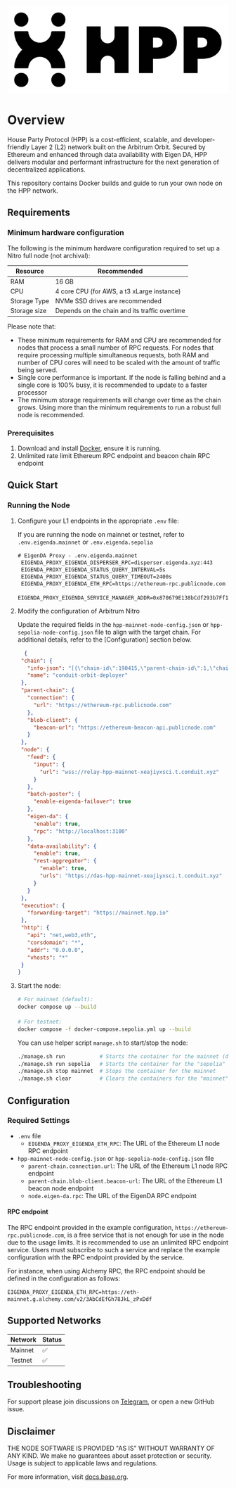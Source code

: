 ![HPP](./assets/HPP_primary_black.svg)

# Overview

House Party Protocol (HPP) is a cost-efficient, scalable, and developer-friendly Layer 2 (L2) network built on the 
Arbitrum Orbit. Secured by Ethereum and enhanced through data availability with Eigen DA, HPP delivers modular and 
performant infrastructure for the next generation of decentralized applications.

This repository contains Docker builds and guide to run your own node on the HPP network.

## Requirements

### Minimum hardware configuration

The following is the minimum hardware configuration required to set up a Nitro full node (not archival):

| Resource     | Recommended                                   |
|--------------|-----------------------------------------------|
| RAM          | 16 GB                                         |
| CPU          | 4 core CPU (for AWS, a t3 xLarge instance)    |
| Storage Type | NVMe SSD drives are recommended               |
| Storage size | Depends on the chain and its traffic overtime |

Please note that:

* These minimum requirements for RAM and CPU are recommended for nodes that process a small number of RPC requests. For
  nodes that require processing multiple simultaneous requests, both RAM and number of CPU cores will need to be scaled
  with the amount of traffic being served.
* Single core performance is important. If the node is falling behind and a single core is 100% busy, it is recommended
  to update to a faster processor
* The minimum storage requirements will change over time as the chain grows. Using more than the minimum requirements to
  run a robust full node is recommended.

### Prerequisites

1. Download and install [Docker](https://www.docker.com/), ensure it is running.
2. Unlimited rate limit Ethereum RPC endpoint and beacon chain RPC endpoint

## Quick Start

### Running the Node

1. Configure your L1 endpoints in the appropriate `.env` file:

   If you are running the node on mainnet or testnet, refer to `.env.eigenda.mainnet` or `.env.eigenda.sepolia`

   ```properties
   # EigenDA Proxy - .env.eigenda.mainnet
    EIGENDA_PROXY_EIGENDA_DISPERSER_RPC=disperser.eigenda.xyz:443
    EIGENDA_PROXY_EIGENDA_STATUS_QUERY_INTERVAL=5s
    EIGENDA_PROXY_EIGENDA_STATUS_QUERY_TIMEOUT=2400s
    EIGENDA_PROXY_EIGENDA_ETH_RPC=https://ethereum-rpc.publicnode.com
    EIGENDA_PROXY_EIGENDA_SERVICE_MANAGER_ADDR=0x870679E138bCdf293b7Ff14dD44b70FC97e12fc0
   ```

2. Modify the configuration of Arbitrum Nitro

   Update the required fields in the `hpp-mainnet-node-config.json` or `hpp-sepolia-node-config.json` file to align 
with the target chain. For additional details, refer to the [Configuration] section below.

     ```json
       {
      "chain": {
        "info-json": "[{\"chain-id\":190415,\"parent-chain-id\":1,\"chain-name\":\"conduit-orbit-deployer\",\"chain-config\":{\"chainId\":190415,\"homesteadBlock\":0,\"daoForkBlock\":null,\"daoForkSupport\":true,\"eip150Block\":0,\"eip150Hash\":\"0x0000000000000000000000000000000000000000000000000000000000000000\",\"eip155Block\":0,\"eip158Block\":0,\"byzantiumBlock\":0,\"constantinopleBlock\":0,\"petersburgBlock\":0,\"istanbulBlock\":0,\"muirGlacierBlock\":0,\"berlinBlock\":0,\"londonBlock\":0,\"clique\":{\"period\":0,\"epoch\":0},\"arbitrum\":{\"EnableArbOS\":true,\"AllowDebugPrecompiles\":false,\"DataAvailabilityCommittee\":true,\"InitialArbOSVersion\":32,\"InitialChainOwner\":\"0xF91B7476e52374dD75fb3d598C5f2D5dc019fc90\",\"GenesisBlockNum\":0}},\"rollup\":{\"bridge\":\"0x9948eDFBb9e0b104bAd60393dBe79d0BC7937014\",\"inbox\":\"0xE0400a87d5Ee8a2Fc1dF2aAf4B6d8f89d0B9bE55\",\"sequencer-inbox\":\"0x9B26957a661bc862FA0d7eb21813Aa008d0Cc6E6\",\"rollup\":\"0xf0d2960a37B33567FF7507C2d59da021277663A1\",\"validator-utils\":\"0x84eA2523b271029FFAeB58fc6E6F1435a280db44\",\"validator-wallet-creator\":\"0x0A5eC2286bB15893d5b8f320aAbc823B2186BA09\",\"deployed-at\":22943219}}]",
        "name": "conduit-orbit-deployer"
      },
      "parent-chain": {
        "connection": {
          "url": "https://ethereum-rpc.publicnode.com"
        },
        "blob-client": {
          "beacon-url": "https://ethereum-beacon-api.publicnode.com"
        }
      },
      "node": {
        "feed": {
          "input": {
            "url": "wss://relay-hpp-mainnet-xeajiyxsci.t.conduit.xyz"
          }
        },
        "batch-poster": {
          "enable-eigenda-failover": true
        },
        "eigen-da": {
          "enable": true,
          "rpc": "http://localhost:3100"
        },
        "data-availability": {
          "enable": true,
          "rest-aggregator": {
            "enable": true,
            "urls": "https://das-hpp-mainnet-xeajiyxsci.t.conduit.xyz"
          }
        }
      },
      "execution": {
        "forwarding-target": "https://mainnet.hpp.io"
      },
      "http": {
        "api": "net,web3,eth",
        "corsdomain": "*",
        "addr": "0.0.0.0",
        "vhosts": "*"
      }
    }
    ```

3. Start the node:

   ```bash
   # For mainnet (default):
   docker compose up --build

   # For testnet:
   docker compose -f docker-compose.sepolia.yml up --build

   ```

   You can use helper script `manage.sh` to start/stop the node:

   ```bash
   ./manage.sh run           # Starts the container for the mainnet (default)
   ./manage.sh run sepolia   # Starts the container for the "sepolia" testnet
   ./manage.sh stop mainnet  # Stops the container for the mainnet 
   ./manage.sh clear         # Clears the containers for the "mainnet" (default)
   ```

## Configuration

### Required Settings

- `.env` file
  - `EIGENDA_PROXY_EIGENDA_ETH_RPC`: The URL of the Ethereum L1 node RPC endpoint
- `hpp-mainnet-node-config.json` or `hpp-sepolia-node-config.json` file
  - `parent-chain.connection.url`: The URL of the Ethereum L1 node RPC endpoint
  - `parent-chain.blob-client.beacon-url`: The URL of the Ethereum L1 beacon node endpoint
  - `node.eigen-da.rpc`: The URL of the EigenDA RPC endpoint

#### RPC endpoint

The RPC endpoint provided in the example configuration, `https://ethereum-rpc.publicnode.com`, is a free service 
that is not enough for use in the node due to the usage limits. It is recommended to use an unlimited RPC endpoint 
service. Users must subscribe to such a service and replace the example configuration with the RPC endpoint provided 
by the service.

For instance, when using Alchemy RPC, the RPC endpoint should be defined in the configuration as follows:

```properties
EIGENDA_PROXY_EIGENDA_ETH_RPC=https://eth-mainnet.g.alchemy.com/v2/3AbCdEfGh78JkL_zPxDdf
```

## Supported Networks

| Network | Status |
|---------|--------|
| Mainnet | ✅      |
| Testnet | ✅      |

## Troubleshooting

For support please join discussions on [Telegram](https://t.me/aergoofficial), or open a new GitHub issue.

## Disclaimer

THE NODE SOFTWARE IS PROVIDED "AS IS" WITHOUT WARRANTY OF ANY KIND. We make no guarantees about asset protection or
security. Usage is subject to applicable laws and regulations.

For more information, visit [docs.base.org](https://docs.hpp.io/).
